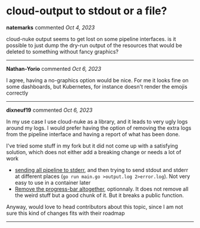 # cloud-output to stdout or a file?

**natemarks** commented *Oct 4, 2023*

cloud-nuke output seems to get lost on some pipeline interfaces. is it possible to just dump the dry-run output of the resources that would be deleted to something without fancy graphics?
<br />
***


**Nathan-Yorio** commented *Oct 6, 2023*

I agree, having a no-graphics option would be nice. For me it looks fine on some dashboards, but Kubernetes, for instance doesn't render the emojis correctly
***

**dixneuf19** commented *Oct 6, 2023*

In my use case I use cloud-nuke as a library, and it leads to very ugly logs around my logs. I would prefer having the option of removing the extra logs from the pipeline interface and having a report of what has been done.

I've tried some stuff in my fork but it did not come up with a satisfying solution, which does not either add a breaking change or needs a lot of work

- [sending all pipeline to stderr](https://github.com/gruntwork-io/cloud-nuke/compare/master...dixneuf19:cloud-nuke:feat-progress-bar-stderr), and then trying to send stdout and stderr at different places (`go run main.go >output.log 2>error.log`). Not very easy to use in a container later
- [Remove the progress-bar altogether](https://github.com/gruntwork-io/cloud-nuke/compare/master...dixneuf19:cloud-nuke:fix-no-bar), optionnaly. It does not remove all the weird stuff but a good chunk of it. But it breaks a public function.

Anyway, would love to head contributors about this topic, since I am not sure this kind of changes fits with their roadmap 
***

